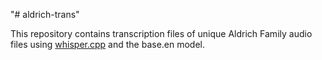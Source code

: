 "# aldrich-trans" 

This repository contains transcription files of unique Aldrich Family audio files using [whisper.cpp](https://github.com/ggerganov/whisper.cpp) and the base.en model.